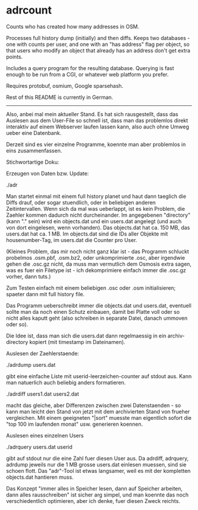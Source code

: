 adrcount
========

Counts who has created how many addresses in OSM.

Processes full history dump (initially) and then diffs. Keeps 
two databases - one with counts per user, and one with an "has
address" flag per object, so that users who modify an object that
already has an address don't get extra points. 

Includes a query program for the resulting database. Querying 
is fast enough to be run from a CGI, or whatever web platform you prefer.

Requires protobuf, osmium, Google sparsehash.

Rest of this README is currently in German.

-------

Also, anbei mal mein aktueller Stand. Es hat sich rausgestellt, dass das Auslesen aus dem User-File so schnell ist, dass man das problemlos direkt interaktiv auf einem Webserver laufen lassen kann, also auch ohne Umweg ueber eine Datenbank.

Derzeit sind es vier einzelne Programme, koennte man aber problemlos in eins zusammenfassen.

Stichwortartige Doku:

Erzeugen von Daten bzw. Update:

./adr <full-history-file oder osc-file> <directory>

Man startet einmal mit einem full history planet und haut dann taeglich die Diffs drauf, oder sogar stuendlich, oder in beliebigen anderen Zeitintervallen. Wenn sich da mal was ueberlappt, ist es kein Problem, die Zaehler kommen dadurch nicht durcheinander. Im angegebenen "directory" (kann "." sein) wird ein objects.dat und ein users.dat angelegt (und auch von dort eingelesen, wenn vorhanden). Das objects.dat hat ca. 150 MB, das users.dat hat ca. 1 MB. Im objects.dat sind die IDs aller Objekte mit housenumber-Tag, im users.dat die Counter pro User.

(Kleines Problem, das mir noch nicht ganz klar ist - das Programm schluckt probelmos .osm.pbf, .osm.bz2, oder unkomprimierte .osc, aber irgendwie gehen die .osc.gz nicht, da muss man vermutlich dem Osmosis extra sagen, was es fuer ein Filetype ist - ich dekomprimiere einfach immer die .osc.gz vorher, dann tuts.)

Zum Testen einfach mit einem beliebigen .osc oder .osm initialisieren; spaeter dann mit full history file.

Das Programm ueberschreibt immer die objects.dat und users.dat, eventuell sollte man da noch einen Schutz einbauen, damit bei Platte voll oder so nicht alles kaputt geht (also schreiben in separate Datei, danach ummoven oder so).

Die Idee ist, dass man sich die users.dat dann regelmaessig in ein archiv-directory kopiert (mit timestamp im Dateinamen).

Auslesen der Zaehlerstaende:

./adrdump users.dat

gibt eine einfache Liste mit userid-leerzeichen-counter auf stdout aus. Kann man natuerlich auch beliebig anders formatieren.

./adrdiff users1.dat users2.dat

macht das gleiche, aber Differenzen zwischen zwei Datenstaenden - so kann man leicht den Stand von jetzt mit dem archivierten Stand von frueher vergleichen. Mit einem geeigneten "|sort" muesste man eigentlich sofort die "top 100 im laufenden monat" usw. generieren koennen.

Auslesen eines einzelnen Users

./adrquery users.dat userid

gibt auf stdout nur die eine Zahl fuer diesen User aus. Da adrdiff, adrquery, adrdump jeweils nur die 1 MB grosse users.dat einlesen muessen, sind sie schoen flott. Das "adr"-Tool ist etwas langsamer, weil es mit der kompletten objects.dat hantieren muss.

Das Konzept "immer alles in Speicher lesen, dann auf Speicher arbeiten, dann alles rausschreiben" ist sicher arg simpel, und man koennte das noch verschiedentlich optimieren, aber ich denke, fuer diesen Zweck reichts. 

